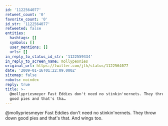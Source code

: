 ```yaml
---
id: '1122564077'
retweet_count: '0'
favorite_count: '0'
id_str: '1122564077'
retweeted: false
entities:
  hashtags: []
  symbols: []
  user_mentions: []
  urls: []
in_reply_to_status_id_str: '1122559434'
in_reply_to_screen_name: mollypeonies
original_url: https://twitter.com/jth/status/1122564077
date: '2009-01-16T01:22:09.000Z'
sitemap: false
robots: noindex
reply: true
title: >-
  @mollypriesmeyer Fast Eddies don't need no stinkin'nernets. They throw down
  good pies and that's tha…
---
```


@mollypriesmeyer Fast Eddies don't need no stinkin'nernets. They throw down good pies and that's that. And wings too.